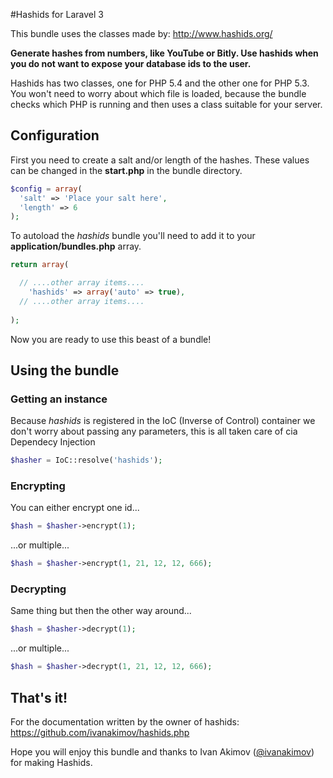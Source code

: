 #Hashids for Laravel 3

This bundle uses the classes made by: http://www.hashids.org/

<b>Generate hashes from numbers, like YouTube or Bitly.
Use hashids when you do not want to expose your database ids to the user.</b>

Hashids has two classes, one for PHP 5.4 and the other one for PHP 5.3.
You won't need to worry about which file is loaded, because the bundle checks
which PHP is running and then uses a class suitable for your server.

## Configuration

First you need to create a salt and/or length of the hashes.
These values can be changed in the <b>start.php</b> in the bundle directory.

```php
$config = array(
  'salt' => 'Place your salt here',
  'length' => 6
);
```

To autoload the <i>hashids</i> bundle you'll need to add it to your <b>application/bundles.php</b> array.

```php
return array(

  // ....other array items....
	'hashids' => array('auto' => true),
  // ....other array items....
  
);
```

Now you are ready to use this beast of a bundle!

## Using the bundle

### Getting an instance
Because <i>hashids</i> is registered in the IoC (Inverse of Control) container
we don't worry about passing any parameters, this is all taken care of cia Dependecy Injection
```php
$hasher = IoC::resolve('hashids');
```

### Encrypting
You can either encrypt one id...
```php
$hash = $hasher->encrypt(1);
```
...or multiple...
```php
$hash = $hasher->encrypt(1, 21, 12, 12, 666);
```

### Decrypting
Same thing but then the other way around...
```php
$hash = $hasher->decrypt(1);
```
...or multiple...
```php
$hash = $hasher->decrypt(1, 21, 12, 12, 666);
```

## That's it!
For the documentation written by the owner of hashids: https://github.com/ivanakimov/hashids.php

Hope you will enjoy this bundle
and thanks to Ivan Akimov ([@ivanakimov](http://twitter.com/ivanakimov "@ivanakimov")) for making Hashids.

